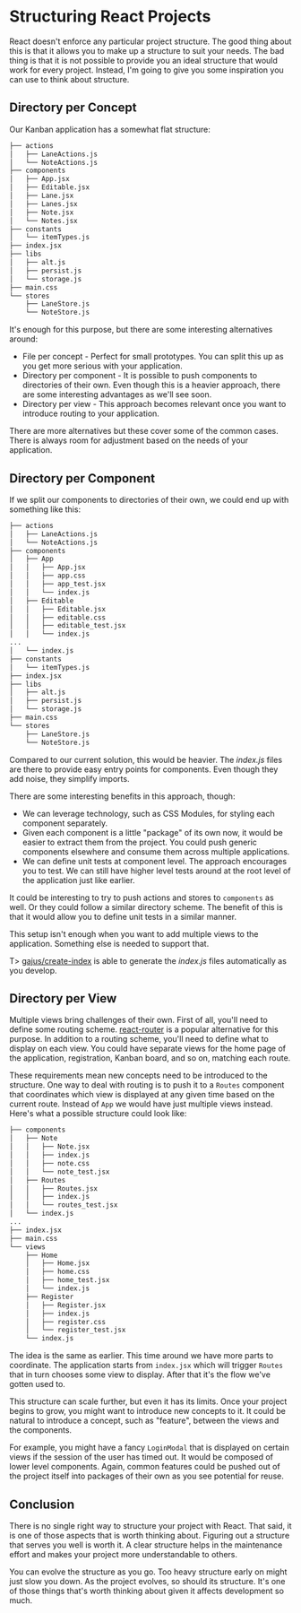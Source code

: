 # Structuring React Projects

React doesn't enforce any particular project structure. The good thing about this is that it allows you to make up a structure to suit your needs. The bad thing is that it is not possible to provide you an ideal structure that would work for every project. Instead, I'm going to give you some inspiration you can use to think about structure.

## Directory per Concept

Our Kanban application has a somewhat flat structure:

```bash
├── actions
│   ├── LaneActions.js
│   └── NoteActions.js
├── components
│   ├── App.jsx
│   ├── Editable.jsx
│   ├── Lane.jsx
│   ├── Lanes.jsx
│   ├── Note.jsx
│   └── Notes.jsx
├── constants
│   └── itemTypes.js
├── index.jsx
├── libs
│   ├── alt.js
│   ├── persist.js
│   └── storage.js
├── main.css
└── stores
    ├── LaneStore.js
    └── NoteStore.js
```

It's enough for this purpose, but there are some interesting alternatives around:

* File per concept - Perfect for small prototypes. You can split this up as you get more serious with your application.
* Directory per component - It is possible to push components to directories of their own. Even though this is a heavier approach, there are some interesting advantages as we'll see soon.
* Directory per view - This approach becomes relevant once you want to introduce routing to your application.

There are more alternatives but these cover some of the common cases. There is always room for adjustment based on the needs of your application.

## Directory per Component

If we split our components to directories of their own, we could end up with something like this:

```bash
├── actions
│   ├── LaneActions.js
│   └── NoteActions.js
├── components
│   ├── App
│   │   ├── App.jsx
│   │   ├── app.css
│   │   ├── app_test.jsx
│   │   └── index.js
│   ├── Editable
│   │   ├── Editable.jsx
│   │   ├── editable.css
│   │   ├── editable_test.jsx
│   │   └── index.js
...
│   └── index.js
├── constants
│   └── itemTypes.js
├── index.jsx
├── libs
│   ├── alt.js
│   ├── persist.js
│   └── storage.js
├── main.css
└── stores
    ├── LaneStore.js
    └── NoteStore.js
```

Compared to our current solution, this would be heavier. The *index.js* files are there to provide easy entry points for components. Even though they add noise, they simplify imports.

There are some interesting benefits in this approach, though:

* We can leverage technology, such as CSS Modules, for styling each component separately.
* Given each component is a little "package" of its own now, it would be easier to extract them from the project. You could push generic components elsewhere and consume them across multiple applications.
* We can define unit tests at component level. The approach encourages you to test. We can still have higher level tests around at the root level of the application just like earlier.

It could be interesting to try to push actions and stores to `components` as well. Or they could follow a similar directory scheme. The benefit of this is that it would allow you to define unit tests in a similar manner.

This setup isn't enough when you want to add multiple views to the application. Something else is needed to support that.

T> [gajus/create-index](https://github.com/gajus/create-index) is able to generate the *index.js* files automatically as you develop.

## Directory per View

Multiple views bring challenges of their own. First of all, you'll need to define some routing scheme. [react-router](https://github.com/rackt/react-router) is a popular alternative for this purpose. In addition to a routing scheme, you'll need to define what to display on each view. You could have separate views for the home page of the application, registration, Kanban board, and so on, matching each route.

These requirements mean new concepts need to be introduced to the structure. One way to deal with routing is to push it to a `Routes` component that coordinates which view is displayed at any given time based on the current route. Instead of `App` we would have just multiple views instead. Here's what a possible structure could look like:

```bash
├── components
│   ├── Note
│   │   ├── Note.jsx
│   │   ├── index.js
│   │   ├── note.css
│   │   └── note_test.jsx
│   ├── Routes
│   │   ├── Routes.jsx
│   │   ├── index.js
│   │   └── routes_test.jsx
│   └── index.js
...
├── index.jsx
├── main.css
└── views
    ├── Home
    │   ├── Home.jsx
    │   ├── home.css
    │   ├── home_test.jsx
    │   └── index.js
    ├── Register
    │   ├── Register.jsx
    │   ├── index.js
    │   ├── register.css
    │   └── register_test.jsx
    └── index.js
```

The idea is the same as earlier. This time around we have more parts to coordinate. The application starts from `index.jsx` which will trigger `Routes` that in turn chooses some view to display. After that it's the flow we've gotten used to.

This structure can scale further, but even it has its limits. Once your project begins to grow, you might want to introduce new concepts to it. It could be natural to introduce a concept, such as "feature", between the views and the components.

For example, you might have a fancy `LoginModal` that is displayed on certain views if the session of the user has timed out. It would be composed of lower level components. Again, common features could be pushed out of the project itself into packages of their own as you see potential for reuse.

## Conclusion

There is no single right way to structure your project with React. That said, it is one of those aspects that is worth thinking about. Figuring out a structure that serves you well is worth it. A clear structure helps in the maintenance effort and makes your project more understandable to others.

You can evolve the structure as you go. Too heavy structure early on might just slow you down. As the project evolves, so should its structure. It's one of those things that's worth thinking about given it affects development so much.
